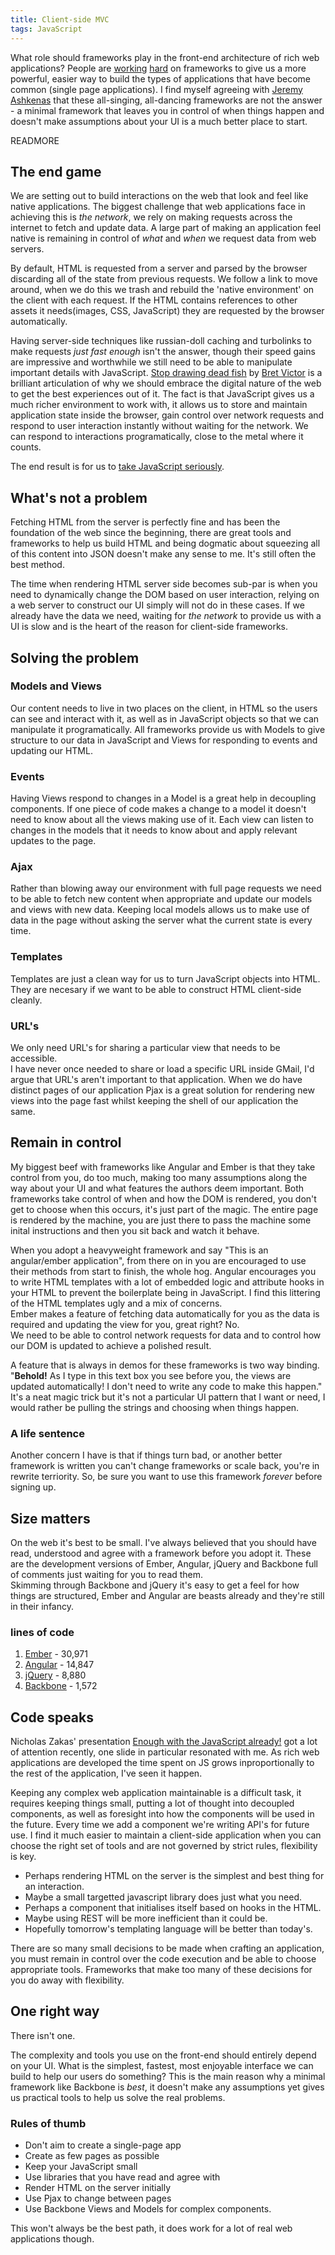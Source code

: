 ```yaml
---
title: Client-side MVC
tags: JavaScript
---
```


What role should frameworks play in the front-end architecture of rich web applications?
People are [working](http://angularjs.org/) [hard](http://emberjs.com/) on frameworks to give us a more powerful, easier way to build the types of applications that have become common (single page applications).
I find myself agreeing with [Jeremy Ashkenas](https://twitter.com/jashkenas) that these all-singing, all-dancing frameworks are not the answer - a minimal framework that leaves you in control of when things happen and doesn't make assumptions about your UI is a much better place to start.

READMORE

## The end game
We are setting out to build interactions on the web that look and feel like native applications.  The biggest challenge that web applications face in achieving this is *the network*, we rely on making requests across the internet to fetch and update data.  A large part of making an application feel native is remaining in control of *what* and *when* we request data from web servers.

By default, HTML is requested from a server and parsed by the browser discarding all of the state from previous requests.  We follow a link to move around, when we do this we trash and rebuild the 'native environment' on the client with each request.  If the HTML contains references to other assets it needs(images, CSS, JavaScript) they are requested by the browser automatically.

Having server-side techniques like russian-doll caching and turbolinks to make requests *just fast enough* isn't the answer, though their speed gains are impressive and worthwhile we still need to be able to manipulate important details with JavaScript. [Stop drawing dead fish](http://vimeo.com/64895205) by [Bret Victor](https://twitter.com/worrydream) is a brilliant articulation of why we should embrace the digital nature of the web to get the best experiences out of it.  The fact is that JavaScript gives us a much richer environment to work with, it allows us to store and maintain application state inside the browser, gain control over network requests and respond to user interaction instantly without waiting for the network.  We can respond to interactions programatically, close to the metal where it counts.

The end result is for us to [take JavaScript seriously](https://www.youtube.com/watch?v=4udR30JYenA).

## What's not a problem
Fetching HTML from the server is perfectly fine and has been the foundation of the web since the beginning, there are great tools and frameworks to help us build HTML and being dogmatic about squeezing all of this content into JSON doesn't make any sense to me.  It's still often the best method.

The time when rendering HTML server side becomes sub-par is when you need to dynamically change the DOM based on user interaction, relying on a web server to construct our UI simply will not do in these cases. If we already have the data we need, waiting for *the network* to provide us with a UI is slow and is the heart of the reason for client-side frameworks.

## Solving the problem

### Models and Views
Our content needs to live in two places on the client, in HTML so the users can see and interact with it, as well as in JavaScript objects so that we can manipulate it programatically.  All frameworks provide us with Models to give structure to our data in JavaScript and Views for responding to events and updating our HTML.

### Events
Having Views respond to changes in a Model is a great help in decoupling components.  If one piece of code makes a change to a model it doesn't need to know about all the views making use of it.  Each view can listen to changes in the models that it needs to know about and apply relevant updates to the page.

### Ajax
Rather than blowing away our environment with full page requests we need to be able to fetch new content when appropriate and update our models and views with new data.  Keeping local models allows us to make use of data in the page without asking the server what the current state is every time.

### Templates
Templates are just a clean way for us to turn JavaScript objects into HTML.  They are necesary if we want to be able to construct HTML client-side cleanly.

### URL's
We only need URL's for sharing a particular view that needs to be accessible.  
I have never once needed to share or load a specific URL inside GMail, I'd argue that URL's aren't important to that application.
When we do have distinct pages of our application Pjax is a great solution for rendering new views into the page fast whilst keeping the shell of our application the same.

## Remain in control
My biggest beef with frameworks like Angular and Ember is that they take control from you, do too much, making too many assumptions along the way about your UI and what features the authors deem important.  Both frameworks take control of when and how the DOM is rendered, you don't get to choose when this occurs, it's just part of the magic.  The entire page is rendered by the machine, you are just there to pass the machine some inital instructions and then you sit back and watch it behave.

When you adopt a heavyweight framework and say "This is an angular/ember application", from there on in you are encouraged to use their methods from start to finish, the whole hog.  Angular encourages you to write HTML templates with a lot of embedded logic and attribute hooks in your HTML to prevent the boilerplate being in JavaScript. I find this littering of the HTML templates ugly and a mix of concerns.  
Ember makes a feature of fetching data automatically for you as the data is required and updating the view for you, great right? No.  
We need to be able to control network requests for data and to control how our DOM is updated to achieve a polished result.

A feature that is always in demos for these frameworks is two way binding.  
"<b>Behold!</b> As I type in this text box you see before you, the views are updated automatically! I don't need to write any code to make this happen."  It's a neat magic trick but it's not a particular UI pattern that I want or need, I would rather be pulling the strings and choosing when things happen.

### A life sentence
Another concern I have is that if things turn bad, or another better framework is written you can't change frameworks or scale back, you're in rewrite terriority.  So, be sure you want to use this framework *forever* before signing up.

## Size matters
On the web it's best to be small.  I've always believed that you should have read, understood and agree with a framework before you adopt it.  These are the development versions of Ember, Angular, jQuery and Backbone full of comments just waiting for you to read them.  
Skimming through Backbone and jQuery it's easy to get a feel for how things are structured, Ember and Angular are beasts already and they're still in their infancy.

### lines of code

1. [Ember](http://builds.emberjs.com/ember-1.0.0-rc.6.js) - 30,971
1. [Angular](https://ajax.googleapis.com/ajax/libs/angularjs/1.0.7/angular.js) - 14,847
1. [jQuery](http://code.jquery.com/jquery-2.0.3.js) - 8,880
1. [Backbone](http://backbonejs.org/backbone.js) - 1,572

## Code speaks

Nicholas Zakas' presentation [Enough with the JavaScript already!](http://www.slideshare.net/nzakas/enough-withthejavascriptalready/24) got a lot of attention recently, one slide in particular resonated with me.  As rich web applications are developed the time spent on JS grows inproportionally to the rest of the application, I've seen it happen.

Keeping any complex web application maintainable is a difficult task, it requires keeping things small, putting a lot of thought into decoupled components, as well as foresight into how the components will be used in the future.  Every time we add a component we're writing API's for future use.  I find it much easier to maintain a client-side application when you can choose the right set of tools and are not governed by strict rules, flexibility is key.

- Perhaps rendering HTML on the server is the simplest and best thing for an interaction.
- Maybe a small targetted javascript library does just what you need.
- Perhaps a component that initialises itself based on hooks in the HTML.
- Maybe using REST will be more inefficient than it could be.
- Hopefully tomorrow's templating language will be better than today's.

There are so many small decisions to be made when crafting an application, you must remain in control over the code execution and be able to choose appropriate tools.  Frameworks that make too many of these decisions for you do away with flexibility.

## One right way
There isn't one.

The complexity and tools you use on the front-end should entirely depend on your UI.  What is the simplest, fastest, most enjoyable interface we can build to help our users do something?
This is the main reason why a minimal framework like Backbone is *best*, it doesn't make any assumptions yet gives us practical tools to help us solve the real problems.

### Rules of thumb
- Don't aim to create a single-page app
- Create as few pages as possible
- Keep your JavaScript small
- Use libraries that you have read and agree with
- Render HTML on the server initially
- Use Pjax to change between pages
- Use Backbone Views and Models for complex components.

This won't always be the best path, it does work for a lot of real web applications though.
